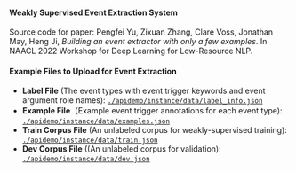 #### Weakly Supervised Event Extraction System
Source code for paper: 
Pengfei Yu, Zixuan Zhang, Clare Voss, Jonathan May, Heng Ji, *Building an event extractor with only a few examples*. In NAACL 2022 Workshop for Deep Learning for Low-Resource NLP.

#### Example Files to Upload for Event Extraction
+ **Label File** (The event types with event trigger keywords and event argument role names): [`./apidemo/instance/data/label_info.json`](https://github.com/zhangzx-uiuc/event-extractor-ui/blob/96124b5059138e27649461b133f69b6e52b7b8e0/apidemo/instance/data/label_info.json)
+ **Example File**（Example event trigger annotations for each event type): [`./apidemo/instance/data/examples.json`](https://github.com/zhangzx-uiuc/event-extractor-ui/blob/96124b5059138e27649461b133f69b6e52b7b8e0/apidemo/instance/data/examples.json)
+ **Train Corpus File** (An unlabeled corpus for weakly-supervised training): [`./apidemo/instance/data/train.json`](https://github.com/zhangzx-uiuc/event-extractor-ui/blob/96124b5059138e27649461b133f69b6e52b7b8e0/apidemo/instance/data/train.json)
+ **Dev Corpus File** ((An unlabeled corpus for validation): [`./apidemo/instance/data/dev.json`](https://github.com/zhangzx-uiuc/event-extractor-ui/blob/96124b5059138e27649461b133f69b6e52b7b8e0/apidemo/instance/data/dev.json)
